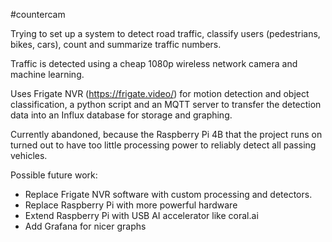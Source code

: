 #countercam

Trying to set up a system to detect road traffic, classify users (pedestrians, bikes, cars), count and summarize traffic numbers.

Traffic is detected using a cheap 1080p wireless network camera and machine learning.

Uses Frigate NVR (https://frigate.video/) for motion detection and object classification, a python script and an MQTT server to transfer the detection data into an Influx database for storage and graphing.

Currently abandoned, because the Raspberry Pi 4B that the project runs on turned out to have too little processing power to reliably detect all passing vehicles.

Possible future work:

- Replace Frigate NVR software with custom processing and detectors.
- Replace Raspberry Pi with more powerful hardware
- Extend Raspberry Pi with USB AI accelerator like coral.ai
- Add Grafana for nicer graphs

